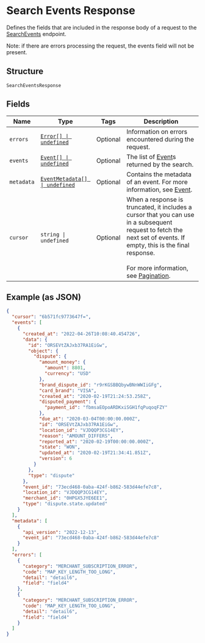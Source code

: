 
# Search Events Response

Defines the fields that are included in the response body of
a request to the [SearchEvents](../../doc/api/events.md#search-events) endpoint.

Note: if there are errors processing the request, the events field will not be
present.

## Structure

`SearchEventsResponse`

## Fields

| Name | Type | Tags | Description |
|  --- | --- | --- | --- |
| `errors` | [`Error[] \| undefined`](../../doc/models/error.md) | Optional | Information on errors encountered during the request. |
| `events` | [`Event[] \| undefined`](../../doc/models/event.md) | Optional | The list of [Event](entity:Event)s returned by the search. |
| `metadata` | [`EventMetadata[] \| undefined`](../../doc/models/event-metadata.md) | Optional | Contains the metadata of an event. For more information, see [Event](entity:Event). |
| `cursor` | `string \| undefined` | Optional | When a response is truncated, it includes a cursor that you can use in a subsequent request to fetch the next set of events. If empty, this is the final response.<br><br>For more information, see [Pagination](https://developer.squareup.com/docs/build-basics/common-api-patterns/pagination). |

## Example (as JSON)

```json
{
  "cursor": "6b571fc9773647f=",
  "events": [
    {
      "created_at": "2022-04-26T10:08:40.454726",
      "data": {
        "id": "ORSEVtZAJxb37RA1EiGw",
        "object": {
          "dispute": {
            "amount_money": {
              "amount": 8801,
              "currency": "USD"
            },
            "brand_dispute_id": "r9rKGSBBQbywBNnWWIiGFg",
            "card_brand": "VISA",
            "created_at": "2020-02-19T21:24:53.258Z",
            "disputed_payment": {
              "payment_id": "fbmsaEOpoARDKxiSGH1fqPuqoqFZY"
            },
            "due_at": "2020-03-04T00:00:00.000Z",
            "id": "ORSEVtZAJxb37RA1EiGw",
            "location_id": "VJDQQP3CG14EY",
            "reason": "AMOUNT_DIFFERS",
            "reported_at": "2020-02-19T00:00:00.000Z",
            "state": "WON",
            "updated_at": "2020-02-19T21:34:41.851Z",
            "version": 6
          }
        },
        "type": "dispute"
      },
      "event_id": "73ecd468-0aba-424f-b862-583d44efe7c8",
      "location_id": "VJDQQP3CG14EY",
      "merchant_id": "0HPGX5JYE6EE1",
      "type": "dispute.state.updated"
    }
  ],
  "metadata": [
    {
      "api_version": "2022-12-13",
      "event_id": "73ecd468-0aba-424f-b862-583d44efe7c8"
    }
  ],
  "errors": [
    {
      "category": "MERCHANT_SUBSCRIPTION_ERROR",
      "code": "MAP_KEY_LENGTH_TOO_LONG",
      "detail": "detail6",
      "field": "field4"
    },
    {
      "category": "MERCHANT_SUBSCRIPTION_ERROR",
      "code": "MAP_KEY_LENGTH_TOO_LONG",
      "detail": "detail6",
      "field": "field4"
    }
  ]
}
```


